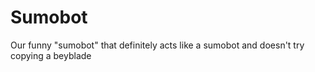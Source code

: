 # Sumobot

Our funny "sumobot" that definitely acts like a sumobot and doesn't try copying a beyblade
